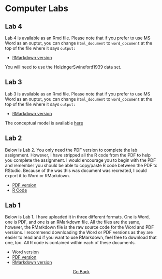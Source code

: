 # Computer Labs

## Lab 4
Lab 4 is available as an Rmd file. Please note that if you prefer to use MS Word as an ouptut, you can change `html_document` to `word_document` at the top of the file where it says `output:`

- [RMarkdown version](https://github.com/cddesja/epsy8266/raw/master/course_materials/labs/lab4/lab4.Rmd)

You will need to use the HolzingerSwineford1939 data set.

## Lab 3
Lab 3 is available as an Rmd file. Please note that if you prefer to use MS Word as an ouptut, you can change `html_document` to `word_document` at the top of the file where it says `output:`

- [RMarkdown version](https://github.com/cddesja/epsy8266/raw/master/course_materials/labs/lab3/lab3.Rmd)

The conceptual model is available [here](https://github.com/cddesja/epsy8266/raw/master/course_materials/labs/lab3/conceptualModel.pdf)

## Lab 2
Below is Lab 2. You only need the PDF version to complete the lab assignment. However, I have stripped all the R code from the PDF to help you complete the assignment. I would encourage you to begin with the PDF and remember you should be able to copy/paste R code between the PDF to RStudio. Because of the was this was document was recreated, I could export it to Word or RMarkdown. 

- [PDF version](https://github.com/cddesja/epsy8266/raw/master/course_materials/labs/lab2/lab2.pdf)
- [R Code](https://github.com/cddesja/epsy8266/raw/master/course_materials/labs/lab2/lab2.R)

## Lab 1
Below is Lab 1. I have uploaded it in three different formats. One is Word, one is PDF, and one is an RMarkdown file. All the files are the same, however, the RMarkdown file is the raw source code for the Word and PDF versions. I recommend downloading the Word or PDF versions as they are easier to read and if you want to use RMarkdown, feel free to download that one, too. All R code is contained within each of these documents.

- [Word version](https://github.com/cddesja/epsy8266/raw/master/course_materials/labs/lab1/lab1.docx)
- [PDF version](https://github.com/cddesja/epsy8266/raw/master/course_materials/labs/lab1/lab1.pdf)
- [RMarkdown version](https://github.com/cddesja/epsy8266/raw/master/course_materials/labs/lab1/lab1.Rmd)

<p align="center">
<a href="https://cddesja.github.io/epsy8266">Go Back</a>
</p>

